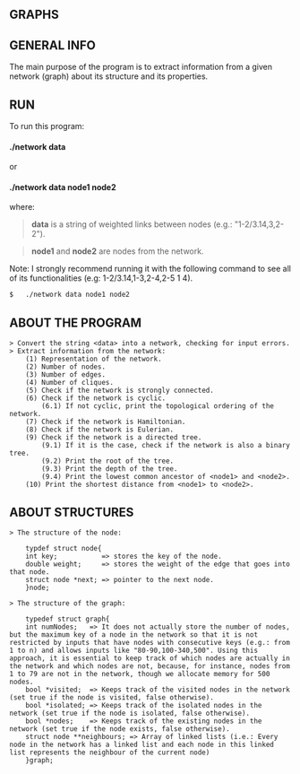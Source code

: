 ## GRAPHS 
## GENERAL INFO 
The main purpose of the program is to extract information from a given network (graph) about its structure and its properties.

## RUN 
To run this program: 

#### ./network data 
or 
#### ./network data node1 node2

where:

> **data** is a string of weighted links between nodes (e.g.: "1-2/3.14,3,2-2").

> **node1** and **node2** are nodes from the network.

Note: I strongly recommend running it with the following command to see all of its functionalities (e.g: 1-2/3.14,1-3,2-4,2-5 1 4).
  ```sh
  $   ./network data node1 node2 
  ```
  
## ABOUT THE PROGRAM ##
	> Convert the string <data> into a network, checking for input errors.
	> Extract information from the network:
		(1) Representation of the network.
		(2) Number of nodes.
		(3) Number of edges.
		(4) Number of cliques.
		(5) Check if the network is strongly connected.
		(6) Check if the network is cyclic.
			(6.1) If not cyclic, print the topological ordering of the network.
		(7) Check if the network is Hamiltonian.
		(8) Check if the network is Eulerian.
		(9) Check if the network is a directed tree.
			(9.1) If it is the case, check if the network is also a binary tree.
			(9.2) Print the root of the tree.
			(9.3) Print the depth of the tree.
			(9.4) Print the lowest common ancestor of <node1> and <node2>.
		(10) Print the shortest distance from <node1> to <node2>.

## ABOUT STRUCTURES ##
	> The structure of the node:

		typdef struct node{
		int key;           => stores the key of the node.
		double weight;     => stores the weight of the edge that goes into that node.
		struct node *next; => pointer to the next node.
		}node;

	> The structure of the graph:

		typedef struct graph{
		int numNodes;   => It does not actually store the number of nodes, but the maximum key of a node in the network so that it is not restricted by inputs that have nodes with consecutive keys (e.g.: from 1 to n) and allows inputs like "80-90,100-340,500". Using this approach, it is essential to keep track of which nodes are actually in the network and which nodes are not, because, for instance, nodes from 1 to 79 are not in the network, though we allocate memory for 500 nodes.
		bool *visited;  => Keeps track of the visited nodes in the network (set true if the node is visited, false otherwise).
		bool *isolated; => Keeps track of the isolated nodes in the network (set true if the node is isolated, false otherwise).
		bool *nodes;    => Keeps track of the existing nodes in the network (set true if the node exists, false otherwise).
		struct node **neighbours; => Array of linked lists (i.e.: Every node in the network has a linked list and each node in this linked list represents the neighbour of the current node)
		}graph;

